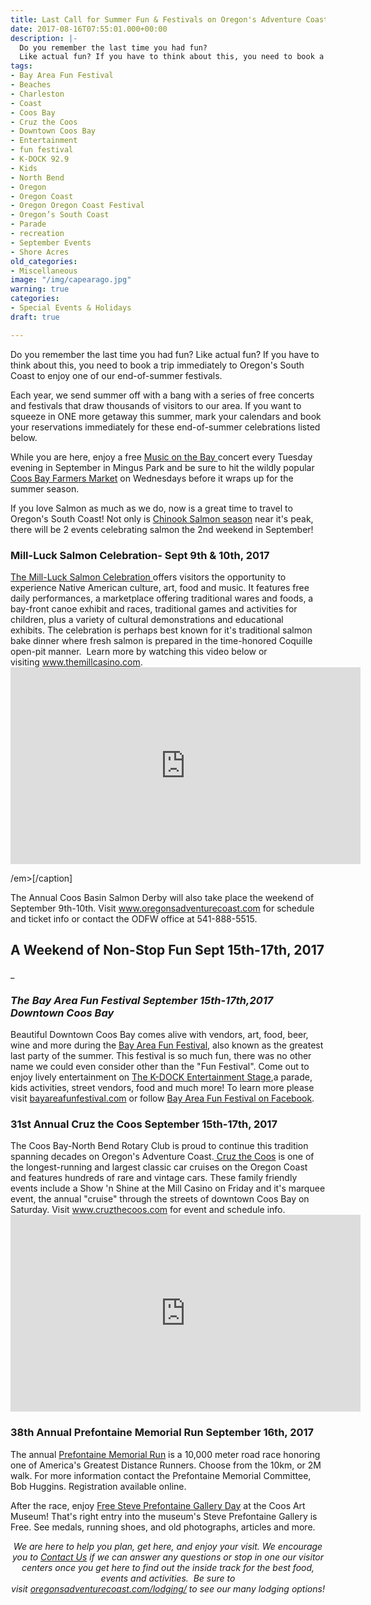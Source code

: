 ```yaml
---
title: Last Call for Summer Fun & Festivals on Oregon's Adventure Coast
date: 2017-08-16T07:55:01.000+00:00
description: |-
  Do you remember the last time you had fun?
  Like actual fun? If you have to think about this, you need to book a trip immediately to Oregon's South Coast to enjoy one of our end-of-summer festivals.
tags:
- Bay Area Fun Festival
- Beaches
- Charleston
- Coast
- Coos Bay
- Cruz the Coos
- Downtown Coos Bay
- Entertainment
- fun festival
- K-DOCK 92.9
- Kids
- North Bend
- Oregon
- Oregon Coast
- Oregon Oregon Coast Festival
- Oregon’s South Coast
- Parade
- recreation
- September Events
- Shore Acres
old_categories:
- Miscellaneous
image: "/img/capearago.jpg"
warning: true
categories:
- Special Events & Holidays
draft: true

---
```

Do you remember the last time you had fun?</h2>
Like actual fun? If you have to think about this, you need to book a trip immediately to Oregon's South Coast to enjoy one of our end-of-summer festivals.

Each year, we send summer off with a bang with a series of free concerts and festivals that draw thousands of visitors to our area. If you want to squeeze in ONE more getaway this summer, mark your calendars and book your reservations immediately for these end-of-summer celebrations listed below.

While you are here, enjoy a free <a href="http://musiconthebayoregon.com/" target="_blank" rel="noopener noreferrer">Music on the Bay </a> concert every Tuesday evening in September in Mingus Park and be sure to hit the wildly popular <a href="http://coosbaydowntown.org/farmers-market/" target="_blank" rel="noopener noreferrer">Coos Bay Farmers Market</a> on Wednesdays before it wraps up for the summer season.

If you love Salmon as much as we do, now is a great time to travel to Oregon's South Coast! Not only is <a href="http://www.oregonsadventurecoast.com/featured-adventures/fishing-crabbing-clamming/" target="_blank" rel="noopener noreferrer">Chinook Salmon season</a> near it's peak, there will be 2 events celebrating salmon the 2nd weekend in September!
<h3>Mill-Luck Salmon Celebration- Sept 9th & 10th, 2017</h3>
<a href="https://www.themillcasino.com/entertainment/?event_filter=201709">The Mill-Luck Salmon Celebration </a>offers visitors the opportunity to experience Native American culture, art, food and music. It features free daily performances, a marketplace offering traditional wares and foods, a bay-front canoe exhibit and races, traditional games and activities for children, plus a variety of cultural demonstrations and educational exhibits. The celebration is perhaps best known for it's traditional salmon bake dinner where fresh salmon is prepared in the time-honored Coquille open-pit manner.  Learn more by watching this video below or visiting <a href="https://www.themillcasino.com/entertainment/?event_filter=201709">www.themillcasino.com</a>.

<iframe src="https://www.youtube.com/embed/dpDb4qL-SfE" width="560" height="315" frameborder="0" allowfullscreen="allowfullscreen"></iframe>

/em>\[/caption\]

The Annual Coos Basin Salmon Derby will also take place the weekend of September 9th-10th. Visit <a href="http://oregonsadventurecoast.com/listings/18th-annual-coos-basin-salmon-derby/" target="_blank" rel="noopener noreferrer">www.oregonsadventurecoast.com</a> for schedule and ticket info or contact the ODFW office at 541-888-5515. <h2>A Weekend of Non-Stop Fun Sept 15th​-17th, 2017</h2>_

_<h3>The Bay Area Fun Festival September​ ​15th​-17th,2017 Downtown Coos Bay</h3>_

Beautiful Downtown Coos Bay comes alive with vendors, art, food, beer, wine and more during the <a href="http://bayareafunfestival.com/" target="_blank" rel="noopener noreferrer">Bay Area Fun Festival</a>, also known as the greatest last party of the summer. This festival is so much fun, there was no other name we could even consider other than the "Fun Festival". Come out to enjoy lively entertainment on <a href="https://bayareafunfestival.com/entertainment/" target="_blank" rel="noopener noreferrer">The K-DOCK Entertainment Stage</a>,a parade, kids activities, street vendors, food and much more! To learn more please visit <a href="http://bayareafunfestival.com/" target="_blank" rel="noopener noreferrer">bayareafunfestival.com</a> or follow <a href="https://www.facebook.com/pages/Bay-Area-Fun-Festival/329606087118607" target="_blank" rel="noopener noreferrer">Bay Area Fun Festival on Facebook</a>.

<h3>31st Annual Cruz the Coos September​ ​15th​-17th, 2017</h3>

The Coos Bay-North Bend Rotary Club is proud to continue this tradition spanning decades on Oregon's Adventure Coast.<a href="https://cruzthecoos.com/" target="_blank" rel="noopener noreferrer"> Cruz the Coos</a> is one of the longest-running and largest classic car cruises on the Oregon Coast and features hundreds of rare and vintage cars. These family friendly events include a Show 'n Shine at the Mill Casino on Friday and it's marquee event, the annual "cruise" through the streets of downtown Coos Bay on Saturday. Visit <a href="https://cruzthecoos.com/" target="_blank" rel="noopener noreferrer">www.cruzthecoos.com</a> for event and schedule info. <iframe src="https://www.youtube.com/embed/Ri7jZ8RAdPI" width="560" height="315" frameborder="0" allowfullscreen="allowfullscreen"></iframe> <h3>38th Annual Prefontaine Memorial Run September​ ​16th​, 2017

</h3> The annual <a href="http://bayareafunfestival.com/prefontaine-run/" target="_blank" rel="noopener noreferrer">Prefontaine Memorial Run</a> is a 10,000 meter road race honoring one of America's Greatest Distance Runners. Choose from the 10km, or 2M walk. For more information contact the Prefontaine Memorial Committee, Bob Huggins. Registration available online.

After the race, enjoy <a href="http://oregonsadventurecoast.com/listings/free-steve-prefontaine-gallery-day/">Free Steve Prefontaine Gallery Day</a> at the Coos Art Museum! That's right entry into the museum's Steve Prefontaine Gallery is Free. See medals, running shoes, and old photographs, articles and more.
<p style="text-align: center;"><em>We are here to help you plan, get here, and enjoy your visit. We encourage you to <a href="http://www.oregonsadventurecoast.com/contact/" target="_blank" rel="noopener noreferrer">Contact Us</a> if we can answer any questions or stop in one our visitor centers once you get here to find out the inside track for the best food, events and activities.  Be sure to visit <a href="ttp://oregonsadventurecoast.com/lodging/" target="_blank" rel="noopener noreferrer">oregonsadventurecoast.com/lodging/</a> to see our many lodging options!</em></p>